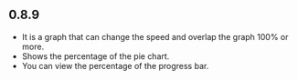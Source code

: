 ## 0.8.9

* It is a graph that can change the speed and overlap the graph 100% or more.
* Shows the percentage of the pie chart.
* You can view the percentage of the progress bar.
